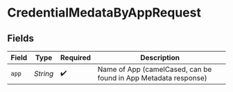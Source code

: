 # CredentialMedataByAppRequest


## Fields

| Field                                                           | Type                                                            | Required                                                        | Description                                                     |
| --------------------------------------------------------------- | --------------------------------------------------------------- | --------------------------------------------------------------- | --------------------------------------------------------------- |
| `app`                                                           | *String*                                                        | :heavy_check_mark:                                              | Name of App (camelCased, can be found in App Metadata response) |